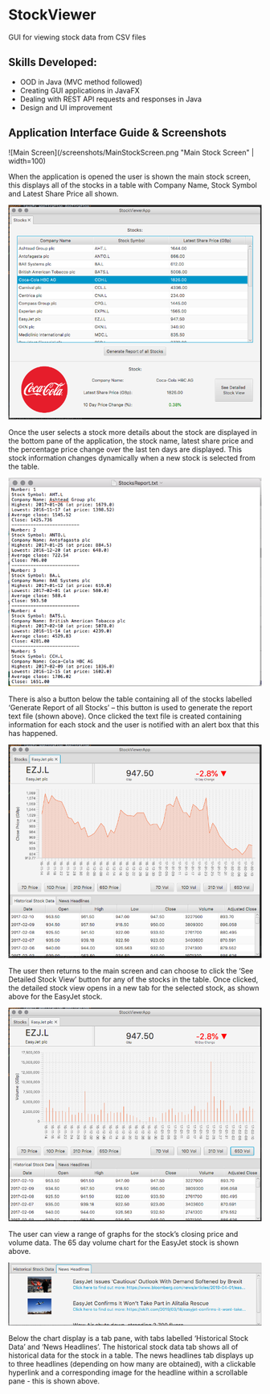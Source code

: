# StockViewer
GUI for viewing stock data from CSV files

## Skills Developed: 
- OOD in Java (MVC method followed) 
- Creating GUI applications in JavaFX 
- Dealing with REST API requests and responses in Java
- Design and UI improvement

## Application Interface Guide & Screenshots
![Main Screen](/screenshots/MainStockScreen.png "Main Stock Screen" | width=100)

When the application is opened the user is shown the main stock screen, this displays all of the stocks in a table with Company Name, Stock Symbol and Latest Share Price all shown. 

![Main Screen With Selected](/screenshots/MainScreenWithStockSelected.png "Once Stock Selected Screen")

Once the user selects a stock more details about the stock are displayed in the bottom pane of the application, the stock name, latest share price and the percentage price change over the last ten days are displayed. This stock information changes dynamically when a new stock is selected from the table.

![Generated Report](/screenshots/ReportGeneratedOfAllStocks.png "Text File of Stock Report Generated")

There is also a button below the table containing all of the stocks labelled ‘Generate Report of all Stocks’ – this button is used to generate the report text file (shown above). Once clicked the text file is created containing information for each stock and the user is notified with an alert box that this has happened.

![Detailed View](/screenshots/DetailedStockViewScreen.png "Detailed Stock View in New Tab")

The user then returns to the main screen and can choose to click the ‘See Detailed Stock View’ button for any of the stocks in the table. 
Once clicked, the detailed stock view opens in a new tab for the selected stock, as shown above for the EasyJet stock.

![Detailed View Volume](/screenshots/DetailedStockViewScreenVol.png "Detailed Stock View Showing Volume Chart")

The user can view a range of graphs for the stock’s closing price and volume data. The 65 day volume chart for the EasyJet stock is shown above. 

![News Headlines](/screenshots/NewsHeadlines.png "News Headlines for Stock Shown in Bottom Pane of Detailed Views")

Below the chart display is a tab pane, with tabs labelled ‘Historical Stock Data’ and ‘News Headlines’. The historical stock data tab shows all of historical data for the stock in a table. The news headlines tab displays up to three headlines (depending on how many are obtained), with a clickable hyperlink and a corresponding image for the headline within a scrollable pane - this is shown above.
